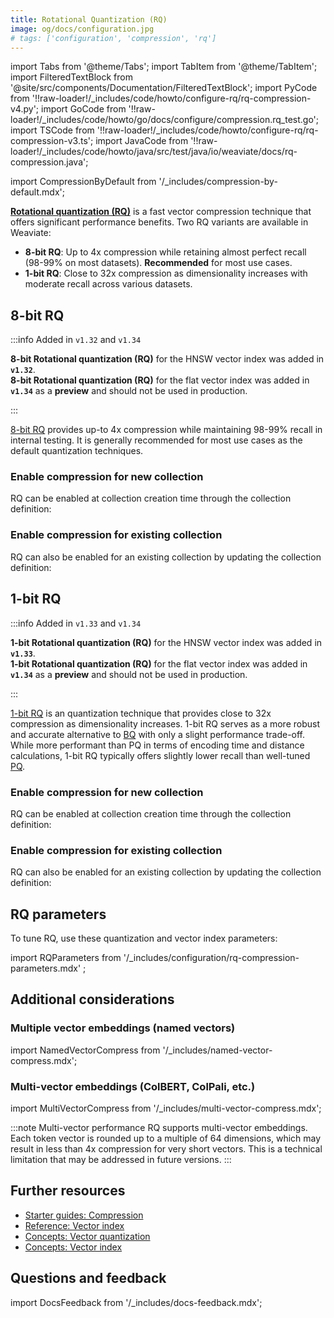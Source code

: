```yaml
---
title: Rotational Quantization (RQ)
image: og/docs/configuration.jpg
# tags: ['configuration', 'compression', 'rq']
---
```


import Tabs from '@theme/Tabs';
import TabItem from '@theme/TabItem';
import FilteredTextBlock from '@site/src/components/Documentation/FilteredTextBlock';
import PyCode from '!!raw-loader!/\_includes/code/howto/configure-rq/rq-compression-v4.py';
import GoCode from '!!raw-loader!/\_includes/code/howto/go/docs/configure/compression.rq_test.go';
import TSCode from '!!raw-loader!/\_includes/code/howto/configure-rq/rq-compression-v3.ts';
import JavaCode from '!!raw-loader!/\_includes/code/howto/java/src/test/java/io/weaviate/docs/rq-compression.java';

import CompressionByDefault from '/\_includes/compression-by-default.mdx';

<CompressionByDefault/>

[**Rotational quantization (RQ)**](../../concepts/vector-quantization.md#rotational-quantization) is a fast vector compression technique that offers significant performance benefits. Two RQ variants are available in Weaviate:

- **8-bit RQ**: Up to 4x compression while retaining almost perfect recall (98-99% on most datasets). **Recommended** for most use cases.
- **1-bit RQ**: Close to 32x compression as dimensionality increases with moderate recall across various datasets.

## 8-bit RQ

:::info Added in `v1.32` and `v1.34`

**8-bit Rotational quantization (RQ)** for the HNSW vector index was added in **`v1.32`**.<br/>
**8-bit Rotational quantization (RQ)** for the flat vector index was added in **`v1.34`** as a **preview** and should not be used in production.<br/>

:::

[8-bit RQ](../../concepts/vector-quantization.md#8-bit-rq) provides up-to 4x compression while maintaining 98-99% recall in internal testing. It is generally recommended for most use cases as the default quantization techniques.

### Enable compression for new collection

RQ can be enabled at collection creation time through the collection definition:

<Tabs className="code" groupId="languages">
  <TabItem value="py" label="Python">
      <FilteredTextBlock
        text={PyCode}
        startMarker="# START EnableRQ"
        endMarker="# END EnableRQ"
        language="py"
      />
  </TabItem>
  <TabItem value="ts" label="JavaScript/TypeScript">
      <FilteredTextBlock
        text={TSCode}
        startMarker="// START EnableRQ"
        endMarker="// END EnableRQ"
        language="ts"
      />
  </TabItem>
  <TabItem value="go" label="Go">
      <FilteredTextBlock
        text={GoCode}
        startMarker="// START EnableRQ"
        endMarker="// END EnableRQ"
        language="go"
      />
  </TabItem>
  <TabItem value="java" label="Java">
    <FilteredTextBlock
      text={JavaCode}
      startMarker="// START EnableRQ"
      endMarker="// END EnableRQ"
      language="java"
    />
  </TabItem>
</Tabs>

### Enable compression for existing collection

RQ can also be enabled for an existing collection by updating the collection definition:

<Tabs className="code" groupId="languages">
  <TabItem value="py" label="Python">
      <FilteredTextBlock
        text={PyCode}
        startMarker="# START UpdateSchema"
        endMarker="# END UpdateSchema"
        language="py"
      />
  </TabItem>
  <TabItem value="ts" label="JS/TS">
      <FilteredTextBlock
        text={TSCode}
        startMarker="// START UpdateSchema"
        endMarker="// END UpdateSchema"
        language="ts"
      />
  </TabItem>
  <TabItem value="java" label="Java">
    <FilteredTextBlock
      text={JavaCode}
      startMarker="// START UpdateSchema"
      endMarker="// END UpdateSchema"
      language="java"
    />
  </TabItem>
    <TabItem value="go" label="Go">
      <FilteredTextBlock
        text={GoCode}
        startMarker="// START UpdateSchema"
        endMarker="// END UpdateSchema"
        language="go"
      />
  </TabItem>
</Tabs>

## 1-bit RQ

:::info Added in `v1.33` and `v1.34`

**1-bit Rotational quantization (RQ)** for the HNSW vector index was added in **`v1.33`**.<br/>
**1-bit Rotational quantization (RQ)** for the flat vector index was added in **`v1.34`** as a **preview** and should not be used in production.<br/>

:::

[1-bit RQ](../../concepts/vector-quantization.md#1-bit-rq) is an quantization technique that provides close to 32x compression as dimensionality increases. 1-bit RQ serves as a more robust and accurate alternative to [BQ](./bq-compression.md) with only a slight performance trade-off. While more performant than PQ in terms of encoding time and distance calculations, 1-bit RQ typically offers slightly lower recall than well-tuned [PQ](./pq-compression.md).

### Enable compression for new collection

RQ can be enabled at collection creation time through the collection definition:

<Tabs className="code" groupId="languages">
  <TabItem value="py" label="Python">
      <FilteredTextBlock
        text={PyCode}
        startMarker="# START 1BitEnableRQ"
        endMarker="# END 1BitEnableRQ"
        language="py"
      />
  </TabItem>
  <TabItem value="ts" label="JavaScript/TypeScript">
      <FilteredTextBlock
        text={TSCode}
        startMarker="// START 1BitEnableRQ"
        endMarker="// END 1BitEnableRQ"
        language="ts"
      />
  </TabItem>
  <TabItem value="go" label="Go">
      <FilteredTextBlock
        text={GoCode}
        startMarker="// START 1BitEnableRQ"
        endMarker="// END 1BitEnableRQ"
        language="go"
      />
  </TabItem>
  <TabItem value="java" label="Java">
    <FilteredTextBlock
      text={JavaCode}
      startMarker="// START 1BitEnableRQ"
      endMarker="// END 1BitEnableRQ"
      language="java"
    />
  </TabItem>
</Tabs>

### Enable compression for existing collection

RQ can also be enabled for an existing collection by updating the collection definition:

<Tabs className="code" groupId="languages">
  <TabItem value="py" label="Python">
      <FilteredTextBlock
        text={PyCode}
        startMarker="# START 1BitUpdateSchema"
        endMarker="# END 1BitUpdateSchema"
        language="py"
      />
  </TabItem>
  <TabItem value="ts" label="JS/TS">
      <FilteredTextBlock
        text={TSCode}
        startMarker="// START 1BitUpdateSchema"
        endMarker="// END 1BitUpdateSchema"
        language="ts"
      />
  </TabItem>
  <TabItem value="java" label="Java">
    <FilteredTextBlock
      text={JavaCode}
      startMarker="// START 1BitUpdateSchema"
      endMarker="// END 1BitUpdateSchema"
      language="java"
    />
  </TabItem>
    <TabItem value="go" label="Go">
      <FilteredTextBlock
        text={GoCode}
        startMarker="// START 1BitUpdateSchema"
        endMarker="// END 1BitUpdateSchema"
        language="go"
      />
  </TabItem>
</Tabs>

## RQ parameters

To tune RQ, use these quantization and vector index parameters:

import RQParameters from '/\_includes/configuration/rq-compression-parameters.mdx' ;

<RQParameters />

<Tabs className="code" groupId="languages">
  <TabItem value="py" label="Python">
      <FilteredTextBlock
        text={PyCode}
        startMarker="# START RQWithOptions"
        endMarker="# END RQWithOptions"
        language="py"
      />
  </TabItem>
  <TabItem value="ts" label="JavaScript/TypeScript">
      <FilteredTextBlock
        text={TSCode}
        startMarker="// START RQWithOptions"
        endMarker="// END RQWithOptions"
        language="ts"
      />
  </TabItem>
  <TabItem value="go" label="Go">
      <FilteredTextBlock
        text={GoCode}
        startMarker="// START RQWithOptions"
        endMarker="// END RQWithOptions"
        language="go"
      />
  </TabItem>
  <TabItem value="java" label="Java">
    <FilteredTextBlock
      text={JavaCode}
      startMarker="// START RQWithOptions"
      endMarker="// END RQWithOptions"
      language="java"
    />
  </TabItem>
</Tabs>

<!--
:::note Maximum query performance

For maximum query performance with minimal recall impact, consider setting `rescoreLimit` to 0. This disables rescoring and can significantly boost QPS (queries per second) while only causing a very minor drop in recall.

:::
-->

## Additional considerations

### Multiple vector embeddings (named vectors)

import NamedVectorCompress from '/\_includes/named-vector-compress.mdx';

<NamedVectorCompress />

### Multi-vector embeddings (ColBERT, ColPali, etc.)

import MultiVectorCompress from '/\_includes/multi-vector-compress.mdx';

<MultiVectorCompress />

:::note Multi-vector performance
RQ supports multi-vector embeddings. Each token vector is rounded up to a multiple of 64 dimensions, which may result in less than 4x compression for very short vectors. This is a technical limitation that may be addressed in future versions.
:::

## Further resources

- [Starter guides: Compression](/docs/weaviate/starter-guides/managing-resources/compression.mdx)
- [Reference: Vector index](/weaviate/config-refs/indexing/vector-index.mdx)
- [Concepts: Vector quantization](/docs/weaviate/concepts/vector-quantization.md)
- [Concepts: Vector index](/weaviate/concepts/indexing/vector-index.md)

## Questions and feedback

import DocsFeedback from '/\_includes/docs-feedback.mdx';

<DocsFeedback/>

